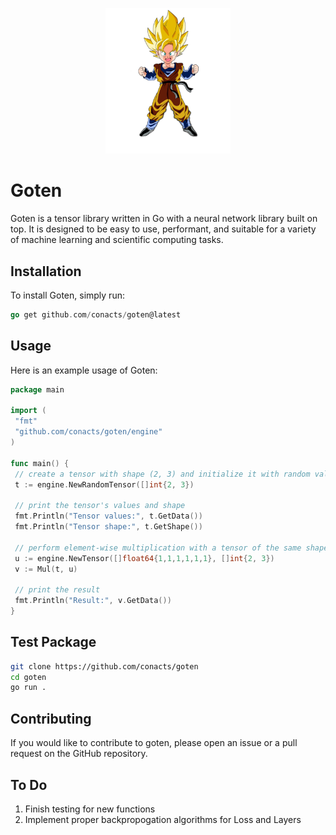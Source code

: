 <p align="center">
    <img src="./assets/goten.webp" style="width: 200px; height: auto;">
</p>

# Goten

Goten is a tensor library written in Go with a neural network library built on top. It is designed to be easy to use, performant, and suitable for a variety of machine learning and scientific computing tasks.

## Installation

To install Goten, simply run:

```go
go get github.com/conacts/goten@latest
```

## Usage

Here is an example usage of Goten:

```go
package main

import (
 "fmt"
 "github.com/conacts/goten/engine"
)

func main() {
 // create a tensor with shape (2, 3) and initialize it with random values
 t := engine.NewRandomTensor([]int{2, 3})

 // print the tensor's values and shape
 fmt.Println("Tensor values:", t.GetData())
 fmt.Println("Tensor shape:", t.GetShape())

 // perform element-wise multiplication with a tensor of the same shape
 u := engine.NewTensor([]float64{1,1,1,1,1,1}, []int{2, 3})
 v := Mul(t, u)

 // print the result
 fmt.Println("Result:", v.GetData())
}
```

## Test Package
```sh
git clone https://github.com/conacts/goten
cd goten
go run .
```

## Contributing

If you would like to contribute to goten, please open an issue or a pull request on the GitHub repository.

## To Do

1. Finish testing for new functions
2. Implement proper backpropogation algorithms for Loss and Layers

